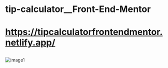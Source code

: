 # tip-calculator__Front-End-Mentor

# https://tipcalculatorfrontendmentor.netlify.app/

## 
![image1](/screenshots/EkranAlıntısı.JPG)
